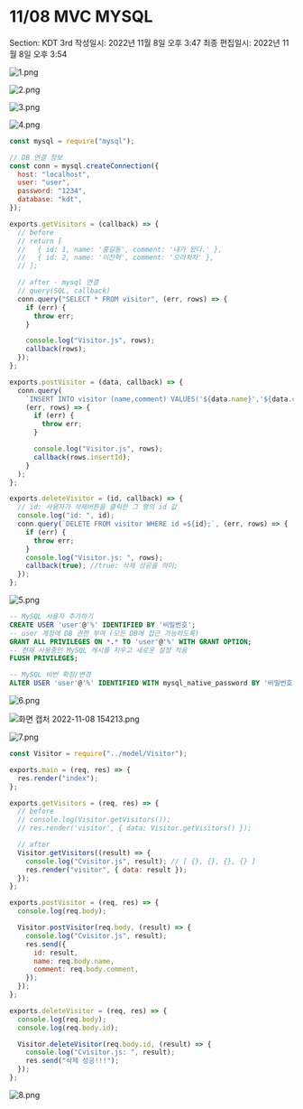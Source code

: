 # 11/08 MVC MYSQL

Section: KDT 3rd
작성일시: 2022년 11월 8일 오후 3:47
최종 편집일시: 2022년 11월 8일 오후 3:54

![1.png](1108/1.png)

![2.png](1108/2.png)

![3.png](1108/3.png)

![4.png](1108/4.png)

```jsx
const mysql = require("mysql");

// DB 연결 정보
const conn = mysql.createConnection({
  host: "localhost",
  user: "user",
  password: "1234",
  database: "kdt",
});

exports.getVisitors = (callback) => {
  // before
  // return [
  //   { id: 1, name: '홍길동', comment: '내가 왔다.' },
  //   { id: 2, name: '이찬혁', comment: '으라차차' },
  // ];

  // after - mysql 연결
  // query(SQL, callback)
  conn.query("SELECT * FROM visitor", (err, rows) => {
    if (err) {
      throw err;
    }

    console.log("Visitor.js", rows);
    callback(rows);
  });
};

exports.postVisitor = (data, callback) => {
  conn.query(
    `INSERT INTO visitor (name,comment) VALUES('${data.name}','${data.comment}')`,
    (err, rows) => {
      if (err) {
        throw err;
      }

      console.log("Visitor.js", rows);
      callback(rows.insertId);
    }
  );
};

exports.deleteVisitor = (id, callback) => {
  // id: 사용자가 삭제버튼을 클릭한 그 행의 id 값
  console.log("id: ", id);
  conn.query(`DELETE FROM visitor WHERE id =${id};`, (err, rows) => {
    if (err) {
      throw err;
    }
    console.log("Visitor.js: ", rows);
    callback(true); //true: 삭제 성공을 의미;
  });
};
```

![5.png](1108/5.png)

```sql
-- MySQL 사용자 추가하기
CREATE USER 'user'@'%' IDENTIFIED BY '비밀번호';
-- user 계정에 DB 권한 부여 (모든 DB에 접근 가능하도록)
GRANT ALL PRIVILEGES ON *.* TO 'user'@'%' WITH GRANT OPTION;
-- 현재 사용중인 MySQL 캐시를 지우고 새로운 설정 적용
FLUSH PRIVILEGES;

-- MySQL 비번 확정/변경
ALTER USER 'user'@'%' IDENTIFIED WITH mysql_native_password BY '비밀번호';
```

![6.png](1108/6.png)

![화면 캡처 2022-11-08 154213.png](1108/%25ED%2599%2594%25EB%25A9%25B4_%25EC%25BA%25A1%25EC%25B2%2598_2022-11-08_154213.png)

![7.png](1108/7.png)

```jsx
const Visitor = require("../model/Visitor");

exports.main = (req, res) => {
  res.render("index");
};

exports.getVisitors = (req, res) => {
  // before
  // console.log(Visitor.getVisitors());
  // res.render('visitor', { data: Visitor.getVisitors() });

  // after
  Visitor.getVisitors((result) => {
    console.log("Cvisitor.js", result); // [ {}, {}, {}, {} ]
    res.render("visitor", { data: result });
  });
};

exports.postVisitor = (req, res) => {
  console.log(req.body);

  Visitor.postVisitor(req.body, (result) => {
    console.log("Cvisitor.js", result);
    res.send({
      id: result,
      name: req.body.name,
      comment: req.body.comment,
    });
  });
};

exports.deleteVisitor = (req, res) => {
  console.log(req.body);
  console.log(req.body.id);

  Visitor.deleteVisitor(req.body.id, (result) => {
    console.log("Cvisitor.js: ", result);
    res.send("삭제 성공!!!");
  });
};
```

![8.png](1108/8.png)

